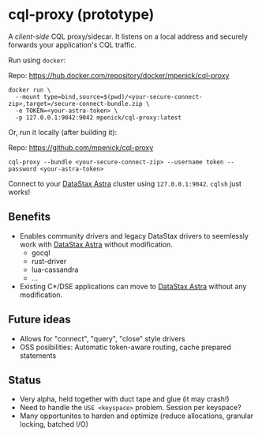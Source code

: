 # cql-proxy (prototype)

A *client-side*  CQL proxy/sidecar. It listens on a local address and securely forwards your application's CQL traffic.

Run using `docker`:

Repo: https://hub.docker.com/repository/docker/mpenick/cql-proxy

```
docker run \
  --mount type=bind,source=$(pwd)/<your-secure-connect-zip>,target=/secure-connect-bundle.zip \
  -e TOKEN=<your-astra-token> \
  -p 127.0.0.1:9042:9042 mpenick/cql-proxy:latest
```

Or, run it locally (after building it):

Repo: https://github.com/mpenick/cql-proxy

```
cql-proxy --bundle <your-secure-connect-zip> --username token --password <your-astra-token>
```

Connect to your [DataStax Astra][astra] cluster using `127.0.0.1:9042`. `cqlsh` just works!

## Benefits

* Enables community drivers and legacy DataStax drivers to seemlessly work with [DataStax Astra][astra] without modification.
  * gocql
  * rust-driver
  * lua-cassandra
  * ...
* Existing C*/DSE applications can move to [DataStax Astra][astra] without any modification.

## Future ideas
  
* Allows for "connect", "query", "close" style drivers
* OSS posibilities: Automatic token-aware routing, cache prepared statements
  
## Status

* Very alpha, held together with duct tape and glue (it may crash!)
* Need to handle the `USE <keyspace>` problem. Session per keyspace?
* Many opportunites to harden and optimize (reduce allocations, granular locking, batched I/O)

[astra]: https://astra.datastax.com/
